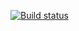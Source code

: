 [![Build status](https://ci.appveyor.com/api/projects/status/vlgj6q89wtlt2h0q?svg=true)](https://ci.appveyor.com/project/MarinaOliynyk/aqa-2-3-1-patterns-faker)